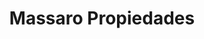 ---
title: "Massaro Propiedades"
url: /ciudad-autonoma-de-buenos-aires/massaro-propiedades/
shop: Immobilien
---